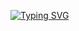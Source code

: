 [![Typing SVG](https://readme-typing-svg.herokuapp.com/?color=ff91a4&size=35&center=true&vCenter=true&width=1000&lines=HELLO,+My+name+is+Júlia+Santana;I'm+19+years+old;Be+Welcome!+:%29)](https://git.io/typing-svg)
